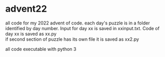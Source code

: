 # advent22

all code for my 2022 advent of code. each day's puzzle is in a folder identified by day number. 
Input for day xx is saved in xxinput.txt. Code of day xx is saved as xx.py  
if second section of puzzle has its own file it is saved as xx2.py 

all code executable with python 3

